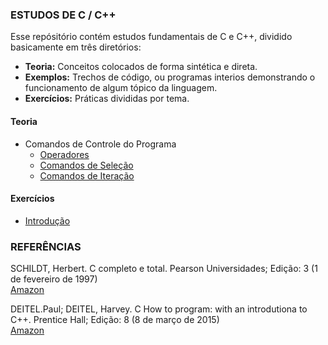 ### ESTUDOS DE C / C++

Esse repósitório contém estudos fundamentais de C  e C++, dividido basicamente em três diretórios:<br>
* **Teoria:** Conceitos colocados de forma sintética e direta.<br>
* **Exemplos:** Trechos de código, ou programas interios demonstrando o funcionamento de algum tópico da linguagem.<br>
* **Exercícios:** Práticas divididas por tema.<br>

#### Teoria
* Comandos de Controle do Programa
  * [Operadores](https://github.com/Evaldo-comp/C/blob/master/Teoria/Operadores.md)
  * [Comandos de Seleção](https://github.com/Evaldo-comp/C/blob/master/Teoria/Comandos%20de%20Sele%C3%A7%C3%A3o.md)
  * [Comandos de Iteração](https://github.com/Evaldo-comp/C/blob/master/Teoria/Comandos%20de%20Itera%C3%A7%C3%A3o.md)
  
#### Exercícios
* [Introdução](https://github.com/Evaldo-comp/C/blob/master/Exerc%C3%ADcios/introdu%C3%A7%C3%A3o.md)
  

### REFERÊNCIAS

SCHILDT, Herbert. C completo e total. Pearson Universidades; Edição: 3 (1 de fevereiro de 1997)<br>
[Amazon](https://www.amazon.com.br/C-completo-total-Herbert-Schildt/dp/8534605955)<br>

DEITEL.Paul; DEITEL, Harvey. C How to program: with an introdutiona to C++. Prentice Hall; Edição: 8 (8 de março de 2015)<br>
[Amazon](https://www.amazon.com.br/C-How-Program-Paul-Deitel/dp/0133976890/ref=sr_1_1?__mk_pt_BR=%C3%85M%C3%85%C5%BD%C3%95%C3%91&dchild=1&keywords=c+how+to+program&qid=1597073648&s=books&sr=1-1)
